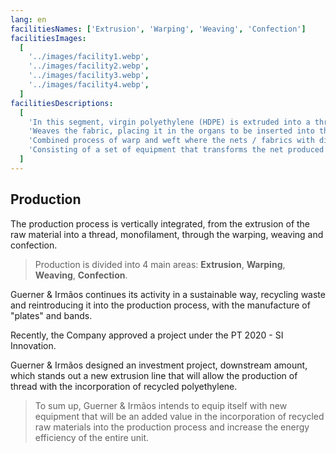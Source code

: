 ```yaml
---
lang: en
facilitiesNames: ['Extrusion', 'Warping', 'Weaving', 'Confection']
facilitiesImages:
  [
    '../images/facility1.webp',
    '../images/facility2.webp',
    '../images/facility3.webp',
    '../images/facility4.webp',
  ]
facilitiesDescriptions:
  [
    'In this segment, virgin polyethylene (HDPE) is extruded into a thread, the so-called monofilament, with various diameters, which are then rolled into bobbins that supply 2 segments, the Warping and the Weaving',
    'Weaves the fabric, placing it in the organs to be inserted into the loom',
    'Combined process of warp and weft where the nets / fabrics with different specifications are produced',
    'Consisting of a set of equipment that transforms the net produced into the various sizes, according to the necessary specifications',
  ]
---
```


## Production

The production process is vertically integrated, from the extrusion of the raw material into a thread, monofilament, through the warping, weaving and confection.

> Production is divided into 4 main areas: **Extrusion**, **Warping**, **Weaving**, **Confection**.

Guerner & Irmãos continues its activity in a sustainable way, recycling waste and reintroducing it into the production process, with the manufacture of "plates" and bands.

Recently, the Company approved a project under the PT 2020 - SI Innovation.

Guerner & Irmãos designed an investment project, downstream amount, which stands out a new extrusion line that will allow the production of thread with the incorporation of recycled polyethylene.

> To sum up, Guerner & Irmãos intends to equip itself with new equipment that will be an added value in the incorporation of recycled raw materials into the production process and increase the energy efficiency of the entire unit.
